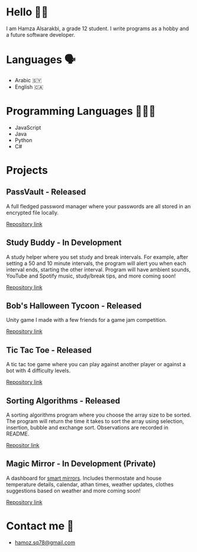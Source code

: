 # Hello 👋🏻
I am Hamza Alsarakbi, a grade 12 student. I write programs as a hobby and a future software developer.

# Languages 🗣
- Arabic 🇸🇾
- English 🇨🇦

# Programming Languages 👨🏻‍💻
- JavaScript
- Java
- Python
- C#

# Projects 
## PassVault - Released
A full fledged password manager where your passwords are all stored in an encrypted file locally.

[Repository link](https://www.github.com/Electr0d/PassVault)


## Study Buddy - In Development
A study helper where you set study and break intervals. For example, after setting a 50 and 10 minute intervals, the program will alert you when each interval ends, starting the other interval. Program will have ambient sounds, YouTube and Spotify music, study/break tips, and more coming soon!

[Repository link](https://www.github.com/Electr0d/StudyBuddy)


## Bob's Halloween Tycoon - Released
Unity game I made with a few friends for a game jam competition.

[ Repository link](https://github.com/AOBUT-Game-Studios/BHT)


## Tic Tac Toe - Released
A tic tac toe game where you can play against another player or against a bot with 4 difficulty levels.

[Repository link](https://www.github.com/Electr0d/TicTacToe)


## Sorting Algorithms - Released
A sorting algorithms program where you choose the array size to be sorted. The program will return the time it takes to sort the array using selection, insertion, bubble and exchange sort.
Observations are recorded in README.

[Repositor link](https://github.com/Electr0d/SortingAlgorithms)

## Magic Mirror - In Development (Private)
A dashboard for [smart mirrors](https://www.youtube.com/watch?v=RWjvJq4Zabk&t=8s). Includes thermostate and house temperature details, calendar, athan times, weather updates, clothes suggestions based on weather and more coming soon!

[Repository link](https://github.com/Electr0d/MagicMirror)

# Contact me 📧
- hamoz.sq78@gmail.com
